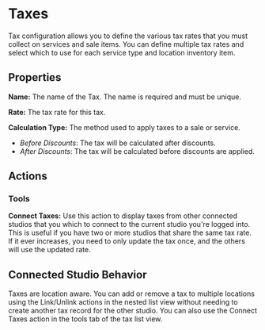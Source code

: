 # Taxes

Tax configuration allows you to define the various tax rates that you must collect on services and sale items. You can define multiple tax rates and select which to use for each service type and location inventory item.

## Properties

**Name:** The name of the Tax. The name is required and must be unique.

**Rate:** The tax rate for this tax.

**Calculation Type:** The method used to apply taxes to a sale or service.

+ _Before Discounts_: The tax will be calculated after discounts.
+ _After Discounts_: The tax will be calculated before discounts are applied.

## Actions

### Tools

**Connect Taxes:** Use this action to display taxes from other connected studios that you which to connect to the current studio you're logged into. This is useful if you have two or more studios that share the same tax rate. If it ever increases, you need to only update the tax once, and the others will use the updated rate.

## Connected Studio Behavior
Taxes are location aware. You can add or remove a tax to multiple locations using the Link/Unlink actions in the nested list view without needing to create another tax record for the other studio. You can also use the Connect Taxes action in the tools tab of the tax list view.
